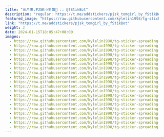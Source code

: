 ```yaml
---
title: "三月妻.PJSK小男娘🥵 :: @fStikBot"
description: "regular: https://t.me/addstickers/pjsk_tomgirl_by_fStikBot"
featured_image: "https://raw.githubusercontent.com/kylelin1998/tg-sticker-spreading-worldwide-images/main/img/44c34dd7-1bd8-4385-ab15-bcabec5fd448.jpg"
link: "https://t.me/addstickers/pjsk_tomgirl_by_fStikBot"
weight: 3
date: 2024-01-15T18:05:47+08:00
images:
  - https://raw.githubusercontent.com/kylelin1998/tg-sticker-spreading-worldwide-images/main/img/44c34dd7-1bd8-4385-ab15-bcabec5fd448.jpg
  - https://raw.githubusercontent.com/kylelin1998/tg-sticker-spreading-worldwide-images/main/img/9f0dfcd7-e317-4402-a1b4-1e128f049893.jpg
  - https://raw.githubusercontent.com/kylelin1998/tg-sticker-spreading-worldwide-images/main/img/1c200f9a-0be8-43d4-99f7-27fba8934a49.jpg
  - https://raw.githubusercontent.com/kylelin1998/tg-sticker-spreading-worldwide-images/main/img/89b0eccd-6328-483e-9501-877926487ab3.jpg
  - https://raw.githubusercontent.com/kylelin1998/tg-sticker-spreading-worldwide-images/main/img/2d2530e3-f925-4de2-82d6-fa9505e06f4c.jpg
  - https://raw.githubusercontent.com/kylelin1998/tg-sticker-spreading-worldwide-images/main/img/1e535546-2e7c-41cc-915e-a7889d984292.jpg
  - https://raw.githubusercontent.com/kylelin1998/tg-sticker-spreading-worldwide-images/main/img/e2fc9b26-0800-40d5-ab44-2889337ae343.jpg
  - https://raw.githubusercontent.com/kylelin1998/tg-sticker-spreading-worldwide-images/main/img/4bdc1927-265f-4f17-87d0-e72f590c635f.jpg
  - https://raw.githubusercontent.com/kylelin1998/tg-sticker-spreading-worldwide-images/main/img/4637d179-2d9f-40ea-85a3-aabbf5f5b69a.jpg
  - https://raw.githubusercontent.com/kylelin1998/tg-sticker-spreading-worldwide-images/main/img/aca3bce6-d76f-42a5-b911-34b233e28c65.jpg
  - https://raw.githubusercontent.com/kylelin1998/tg-sticker-spreading-worldwide-images/main/img/eec22bc9-5811-4f5f-bbf0-a56c604d0499.jpg
  - https://raw.githubusercontent.com/kylelin1998/tg-sticker-spreading-worldwide-images/main/img/4c483395-6f26-4a47-ac70-817adfa3434c.jpg
  - https://raw.githubusercontent.com/kylelin1998/tg-sticker-spreading-worldwide-images/main/img/c983a476-dadb-46e5-9947-5d6e0a916e36.jpg
  - https://raw.githubusercontent.com/kylelin1998/tg-sticker-spreading-worldwide-images/main/img/ee5b4f3b-3b18-4c06-b4a4-549861425b94.jpg
  - https://raw.githubusercontent.com/kylelin1998/tg-sticker-spreading-worldwide-images/main/img/8399e6ba-84c6-4740-a934-19c608047fcc.jpg
  - https://raw.githubusercontent.com/kylelin1998/tg-sticker-spreading-worldwide-images/main/img/5cc9d3ef-de08-4670-a50e-30def9d5fe92.jpg
  - https://raw.githubusercontent.com/kylelin1998/tg-sticker-spreading-worldwide-images/main/img/36f89a23-0bb2-4574-a499-ab01f2d6feba.jpg
  - https://raw.githubusercontent.com/kylelin1998/tg-sticker-spreading-worldwide-images/main/img/ae720b8f-04d9-4e69-8f81-c925d17d6716.jpg
  - https://raw.githubusercontent.com/kylelin1998/tg-sticker-spreading-worldwide-images/main/img/5cb38f08-6e8f-43fd-ac66-3c1a15c96ab8.jpg
  - https://raw.githubusercontent.com/kylelin1998/tg-sticker-spreading-worldwide-images/main/img/c29a4b0d-056b-4b2c-8f3f-7dbfeb58cedc.jpg
---
```

